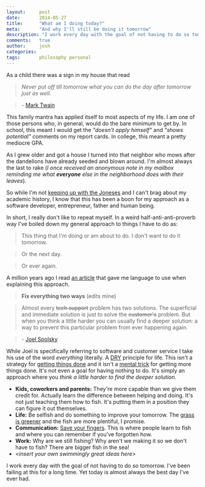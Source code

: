 ```yaml
---
layout:     post
date:       2014-05-27
title:      "What am I doing today?"
meta:       "And why I'll still be doing it tomorrow"
description: "I work every day with the goal of not having to do so tomorrow. I've been failing at this for a long time. Yet today is almost always the best day I've ever had."
comments:   true
author:     josh
categories:
tags:       philosophy personal
---
```


As a child there was a sign in my house that read

> *Never put off till tomorrow what you can do the day after tomorrow just as well.*

> \- [Mark Twain][mtq]

This family mantra has applied itself to most aspects of my life. I am one of those persons who, in general, would do the bare minimum to get by. In school, this meant I would get the *"doesn't apply himself"* and *"shows potential"* comments on my report cards. In college, this meant a pretty mediocre GPA.

As I grew older and got a house I turned into that neighbor who mows after the dandelions have already seeded and blown around. I'm almost always the last to rake (*I once received an anonymous note in my mailbox reminding me what* ***everyone*** *else in the neighborhood does with their leaves*).

So while I'm not [keeping up with the Joneses][kuwtj] and I can't brag about my academic history, I know that this has been a boon for my approach as a software developer, entrepreneur, father and human being.

In short, I really don't like to repeat myself. In a weird half-anti-anti-proverb way I've boiled down my general approach to things I have to do as:

> This thing that I'm doing or am about to do. I don't want to do it tomorrow.

> Or the next day.

> Or ever again.

A million years ago I read [an article][jscs] that gave me language to use when explaining this approach.

> **Fix everything two ways** (edits mine)

> Almost every <s>tech support</s> problem has two solutions. The superficial and immediate solution is just to solve the <s>customer's</s> problem. But when you think a little harder you can usually find a deeper solution: a way to prevent this particular problem from ever happening again.

> \- [Joel Spolsky][jscs]

While Joel is specifically referring to software and customer service I take his use of the word *everything* literally. A [DRY][dry] principle for life. This isn't a strategy for [getting things done][gtd] and it isn't a [mental trick][rp] for getting more things done. It's not even a goal for having nothing to do. It's simply an approach where you *think a little harder to find the deeper solution.*

- **Kids, coworkers and parents:** They're more capable than we give them credit for. Actually learn the difference between helping and doing. It's not just teaching them how to fish. It's putting them in a position they can figure it out themselves.
- **Life:** Be selfish and do something to improve your tomorrow. The [grass is greener][sgf] and the fish are more plentiful, I promise.
- **Communication:** [Save your fingers][hks]. This is where people learn to fish and where you can remember if you've forgotten how.
- **Work:** Why are we still fishing? Why aren't we making it so we don't have to fish? There are bigger fish in the sea!
- *&lt;insert your own swimmingly great ideas here&gt;*

I work every day with the goal of not having to do so tomorrow. I've been failing at this for a long time. Yet today is almost always the best day I've ever had.

[kuwtj]: http://en.wikipedia.org/wiki/Keeping_up_with_the_Joneses
[mtq]: http://quoteinvestigator.com/2013/01/17/put-off/
[jbge]: http://www.agilemodeling.com/essays/barelyGoodEnough.html
[gtd]: http://gettingthingsdone.com/
[jscs]: http://www.joelonsoftware.com/articles/customerservice.html
[rp]: http://goinswriter.com/reverse-procrastination/
[htcm]: http://hanselminutes.com/420/hacking-the-creative-mind-with-denise-jacobs
[gs]: http://en.wikipedia.org/wiki/Grocery_store
[sgf]: http://www.fescue.com/#Hard_Fescue_Grass

[hks]: http://www.hanselman.com/blog/DoTheyDeserveTheGiftOfYourKeystrokes.aspx
[DRY]: http://en.wikipedia.org/wiki/Don%27t_repeat_yourself
[pb]: http://www.perbyte.com/
